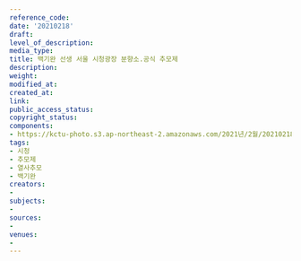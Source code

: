 ```yaml
---
reference_code: 
date: '20210218'
draft: 
level_of_description: 
media_type: 
title: 백기완 선생 서울 시청광장 분향소.공식 추모제
description: 
weight: 
modified_at: 
created_at: 
link: 
public_access_status: 
copyright_status: 
components:
- https://kctu-photo.s3.ap-northeast-2.amazonaws.com/2021년/2월/20210218-백기완+선생+서울+시청광장+분향소.공식+추모제_시청_추모제_열사추모_백기완/_5D41176.jpg
tags:
- 시청
- 추모제
- 열사추모
- 백기완
creators:
- 
subjects:
- 
sources:
- 
venues:
- 
---
```

